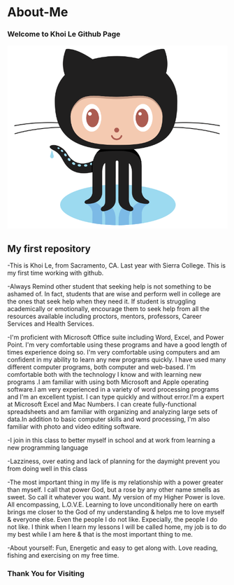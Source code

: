 # About-Me

###                    Welcome to Khoi Le Github Page
<img src="https://github.com/mysierragithub/About-Me/blob/master/Octocat%20Github.png"> 

##                           My first repository

-This is Khoi Le, from Sacramento, CA.  Last year with Sierra College.  This is my first time working with github.

-Always Remind other student that seeking help is not something to be ashamed of. In fact, students that are wise and perform well in college are the ones that seek help when they need it. If student is struggling academically or emotionally, encourage them to seek help from all the resources available including proctors, mentors, professors, Career Services and Health Services.

-I'm proficient with Microsoft Office suite including Word, Excel, and Power Point. I'm very comfortable using these programs and have a good length of times experience doing so. I'm very comfortable using computers and am confident in my ability to learn any new programs quickly. I have used many different computer programs, both computer and web-based. I'm comfortable both with the technology I know and with learning new programs .I am familiar with using both Microsoft and Apple operating software.I am very experienced in a variety of word processing programs and I'm an excellent typist. I can type quickly and without error.I'm a expert at Microsoft Excel and Mac Numbers. I can create fully-functional spreadsheets and am familiar with organizing and analyzing large sets of data.In addition to basic computer skills and word processing, I'm also familiar with photo and video editing software.

-I join in this class to better myself in school and at work from learning a new programming language

-Lazziness, over eating and lack of planning for the daymight prevent you from doing well in this class

-The most important thing in my life is my relationship with a power greater than myself. I call that power God, but a rose by any other name smells as sweet. So call it whatever you want.
My version of my Higher Power is love. All encompassing, L.O.V.E.
Learning to love unconditionally here on earth brings me closer to the God of my understanding & helps me to love myself & everyone else. Even the people I do not like. Expecially, the people I do not like.
I think when I learn my lessons I will be called home, my job is to do my best while I am here & that is the most important thing to me.

 -About yourself:
Fun, Energetic and easy to get along with.  Love reading, fishing and exercising on my free time.
###                   Thank You for Visiting
